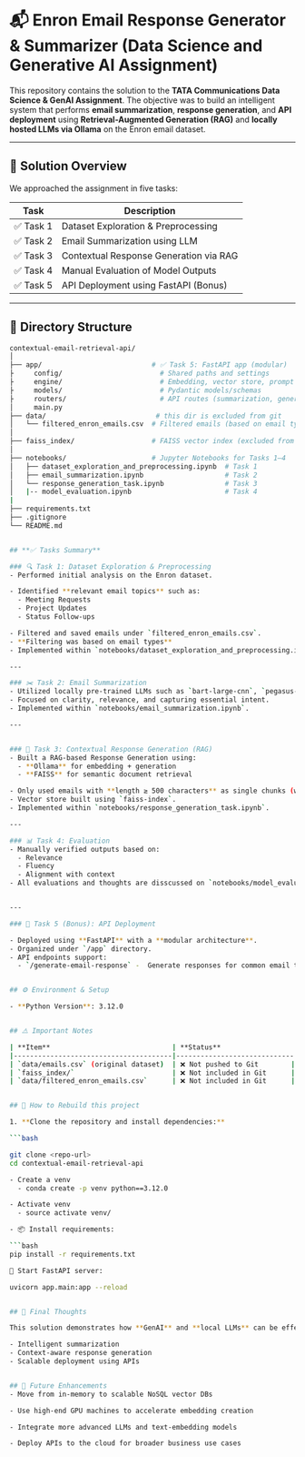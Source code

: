 # 📬 Enron Email Response Generator & Summarizer (Data Science and Generative AI Assignment)

This repository contains the solution to the **TATA Communications Data Science & GenAI Assignment**. The objective was to build an intelligent system that performs **email summarization**, **response generation**, and **API deployment** using **Retrieval-Augmented Generation (RAG)** and **locally hosted LLMs via Ollama** on the Enron email dataset.

---

## 🧠 Solution Overview

We approached the assignment in five tasks:

| Task | Description |
|------|-------------|
| ✅ Task 1 | Dataset Exploration & Preprocessing |
| ✅ Task 2 | Email Summarization using LLM |
| ✅ Task 3 | Contextual Response Generation via RAG |
| ✅ Task 4 | Manual Evaluation of Model Outputs |
| ✅ Task 5 | API Deployment using FastAPI (Bonus) |

---

## 📂 Directory Structure

```bash
contextual-email-retrieval-api/
│
├── app/                           # ✅ Task 5: FastAPI app (modular)
├     config/                        # Shared paths and settings
├     engine/                        # Embedding, vector store, prompt templates
├     models/                        # Pydantic models/schemas
├     routers/                       # API routes (summarization, generations)
│     main.py  
├── data/                           # this dir is excluded from git
│   └── filtered_enron_emails.csv  # Filtered emails (based on email types)
│
├── faiss_index/                   # FAISS vector index (excluded from Git)
│
├── notebooks/                     # Jupyter Notebooks for Tasks 1–4
│   ├── dataset_exploration_and_preprocessing.ipynb  # Task 1
│   ├── email_summarization.ipynb                    # Task 2
│   └── response_generation_task.ipynb               # Task 3 
│   |-- model_evaluation.ipynb                       # Task 4
|
├── requirements.txt
├── .gitignore
└── README.md


## **✅ Tasks Summary**

### 🔍 Task 1: Dataset Exploration & Preprocessing
- Performed initial analysis on the Enron dataset.

- Identified **relevant email topics** such as:
  - Meeting Requests
  - Project Updates
  - Status Follow-ups

- Filtered and saved emails under `filtered_enron_emails.csv`.
- **Filtering was based on email types**
- Implemented within `notebooks/dataset_exploration_and_preprocessing.ipynb`

---

### ✂️ Task 2: Email Summarization
- Utilized locally pre-trained LLMs such as `bart-large-cnn`, `pegasus-xsum` to generate **concise summaries**.
- Focused on clarity, relevance, and capturing essential intent.
- Implemented within `notebooks/email_summarization.ipynb`.

---


### 💬 Task 3: Contextual Response Generation (RAG)
- Built a RAG-based Response Generation using:
  - **Ollama** for embedding + generation
  - **FAISS** for semantic document retrieval

- Only used emails with **length ≥ 500 characters** as single chunks (with 50 overlap).
- Vector store built using `faiss-index`.
- Implemented within `notebooks/response_generation_task.ipynb`.

---

### 📊 Task 4: Evaluation
- Manually verified outputs based on:
  - Relevance
  - Fluency
  - Alignment with context
- All evaluations and thoughts are disscussed on `notebooks/model_evaluation.ipynb`.


---

### 🚀 Task 5 (Bonus): API Deployment

- Deployed using **FastAPI** with a **modular architecture**.
- Organized under `/app` directory.
- API endpoints support:
  - `/generate-email-response` -  Generate responses for common email types. 


## ⚙️ Environment & Setup

- **Python Version**: 3.12.0


## ⚠️ Important Notes

| **Item**                              | **Status**                  |
|---------------------------------------|-----------------------------|
| `data/emails.csv` (original dataset)  | ❌ Not pushed to Git        |
| `faiss_index/`                        | ❌ Not included in Git      |
| `data/filtered_enron_emails.csv`      | ❌ Not included in Git      |


## 🧱 How to Rebuild this project

1. **Clone the repository and install dependencies:**

```bash

git clone <repo-url>
cd contextual-email-retrieval-api

- Create a venv 
  - conda create -p venv python==3.12.0

- Activate venv
  - source activate venv/

- 📦 Install requirements:

```bash
pip install -r requirements.txt

🚀 Start FastAPI server:

uvicorn app.main:app --reload


## 🏁 Final Thoughts

This solution demonstrates how **GenAI** and **local LLMs** can be effectively used for:

- Intelligent summarization  
- Context-aware response generation  
- Scalable deployment using APIs  


## 🔮 Future Enhancements
- Move from in-memory to scalable NoSQL vector DBs

- Use high-end GPU machines to accelerate embedding creation

- Integrate more advanced LLMs and text-embedding models

- Deploy APIs to the cloud for broader business use cases
